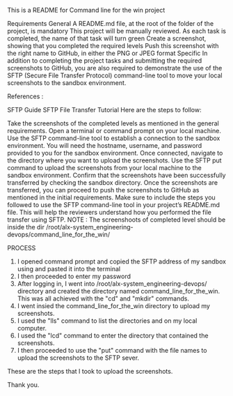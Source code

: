 This is a README for Command line for the win project

Requirements
General
A README.md file, at the root of the folder of the project, is mandatory
This project will be manually reviewed.
As each task is completed, the name of that task will turn green
Create a screenshot, showing that you completed the required levels
Push this screenshot with the right name to GitHub, in either the PNG or JPEG format
Specific
In addition to completing the project tasks and submitting the required screenshots to GitHub, you are also required to demonstrate the use of the SFTP (Secure File Transfer Protocol) command-line tool to move your local screenshots to the sandbox environment.

References :

SFTP Guide
SFTP File Transfer Tutorial
Here are the steps to follow:

Take the screenshots of the completed levels as mentioned in the general requirements.
Open a terminal or command prompt on your local machine.
Use the SFTP command-line tool to establish a connection to the sandbox environment. You will need the hostname, username, and password provided to you for the sandbox environment.
Once connected, navigate to the directory where you want to upload the screenshots.
Use the SFTP put command to upload the screenshots from your local machine to the sandbox environment.
Confirm that the screenshots have been successfully transferred by checking the sandbox directory.
Once the screenshots are transferred, you can proceed to push the screenshots to GitHub as mentioned in the initial requirements.
Make sure to include the steps you followed to use the SFTP command-line tool in your project’s README.md file. This will help the reviewers understand how you performed the file transfer using SFTP.
NOTE :
The screenshoots of completed level should be inside the dir /root/alx-system_engineering-devops/command_line_for_the_win/


PROCESS

1. I opened command prompt and copied the SFTP address of my sandbox  using and pasted it into the terminal
2. I then proceeded to enter my password 
3. After logging in, I went into /root/alx-system_engineering-devops/ directory and created the directory named command_line_for_the_win.
This was all achieved with the "cd" and "mkdir" commands.
4. I went insied the command_line_for_the_win directory to upload my screenshots.
5. I used the "lls" command to list the directories and on my local computer.
6. I used the "lcd" command to enter the directory that contained the screenshots.
7. I then proceeded to use the "put" command with the file names to upload the screenshots to the SFTP sever.

These are the steps that I took to upload the screenshots.

Thank you.
